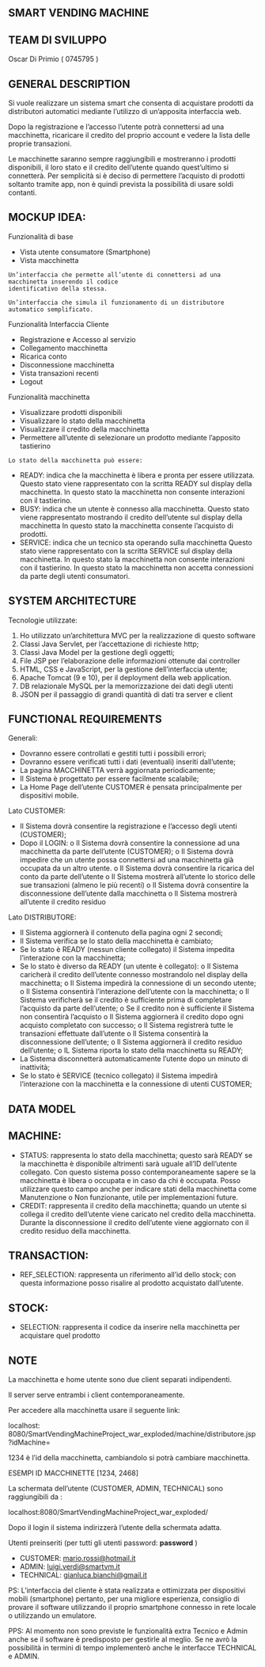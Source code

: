 ## SMART VENDING MACHINE

## TEAM DI SVILUPPO

Oscar Di Primio ( 0745795 )

## GENERAL DESCRIPTION

Si vuole realizzare un sistema smart che consenta di acquistare prodotti da distributori
automatici mediante l’utilizzo di un’apposita interfaccia web.

Dopo la registrazione e l’accesso l’utente potrà connettersi ad una macchinetta, ricaricare il
credito del proprio account e vedere la lista delle proprie transazioni.

Le macchinette saranno sempre raggiungibili e mostreranno i prodotti disponibili, il loro stato e
il credito dell’utente quando quest’ultimo si connetterà. Per semplicità si è deciso di permettere
l’acquisto di prodotti soltanto tramite app, non è quindi prevista la possibilità di usare soldi
contanti.

## MOCKUP IDEA:

Funzionalità di base

- Vista utente consumatore (Smartphone)
- Vista macchinetta

```
Un’interfaccia che permette all’utente di connettersi ad una macchinetta inserendo il codice
identificativo della stessa.
```
```
Un’interfaccia che simula il funzionamento di un distributore automatico semplificato.
```

Funzionalità Interfaccia Cliente

- Registrazione e Accesso al servizio
- Collegamento macchinetta
- Ricarica conto
- Disconnessione macchinetta
- Vista transazioni recenti
- Logout

Funzionalità macchinetta

- Visualizzare prodotti disponibili
- Visualizzare lo stato della macchinetta
- Visualizzare il credito della macchinetta
- Permettere all’utente di selezionare un prodotto mediante l’apposito tastierino

```
Lo stato della macchinetta può essere:
```
- READY: indica che la macchinetta è libera e pronta per essere utilizzata.
    Questo stato viene rappresentato con la scritta READY sul display della macchinetta.
    In questo stato la macchinetta non consente interazioni con il tastierino.
- BUSY: indica che un utente è connesso alla macchinetta.
    Questo stato viene rappresentato mostrando il credito dell’utente sul display della
    macchinetta
    In questo stato la macchinetta consente l’acquisto di prodotti.
- SERVICE: indica che un tecnico sta operando sulla macchinetta
    Questo stato viene rappresentato con la scritta SERVICE sul display della macchinetta.
    In questo stato la macchinetta non consente interazioni con il tastierino.
    In questo stato la macchinetta non accetta connessioni da parte degli utenti
    consumatori.

## SYSTEM ARCHITECTURE

Tecnologie utilizzate:

1. Ho utilizzato un’architettura MVC per la realizzazione di questo software
2. Classi Java Servlet, per l’accettazione di richieste http;
3. Classi Java Model per la gestione degli oggetti;
4. File JSP per l’elaborazione delle informazioni ottenute dai controller
5. HTML, CSS e JavaScript, per la gestione dell’interfaccia utente;
6. Apache Tomcat (9 e 10), per il deployment della web application.
7. DB relazionale MySQL per la memorizzazione dei dati degli utenti
8. JSON per il passaggio di grandi quantità di dati tra server e client


## FUNCTIONAL REQUIREMENTS

Generali:

- Dovranno essere controllati e gestiti tutti i possibili errori;
- Dovranno essere verificati tutti i dati (eventuali) inseriti dall’utente;
- La pagina MACCHINETTA verrà aggiornata periodicamente;
- Il Sistema è progettato per essere facilmente scalabile;
- La Home Page dell’utente CUSTOMER è pensata principalmente per dispositivi
    mobile.

Lato CUSTOMER:

- Il Sistema dovrà consentire la registrazione e l’accesso degli utenti (CUSTOMER);
- Dopo il LOGIN:
    o Il Sistema dovrà consentire la connessione ad una macchinetta da parte
       dell’utente (CUSTOMER);
    o Il Sistema dovrà impedire che un utente possa connettersi ad una macchinetta
       già occupata da un altro utente.
    o Il Sistema dovrà consentire la ricarica del conto da parte dell’utente
    o Il Sistema mostrerà all’utente lo storico delle sue transazioni (almeno le più
       recenti)
    o Il Sistema dovrà consentire la disconnessione dell’utente dalla macchinetta
    o Il Sistema mostrerà all’utente il credito residuo

Lato DISTRIBUTORE:

- Il Sistema aggiornerà il contenuto della pagina ogni 2 secondi;
- Il Sistema verifica se lo stato della macchinetta è cambiato;
- Se lo stato è READY (nessun cliente collegato) il Sistema impedita l’interazione con la
    macchinetta;
- Se lo stato è diverso da READY (un utente è collegato):
    o Il Sistema caricherà il credito dell’utente connesso mostrandolo nel display
       della macchinetta;
    o Il Sistema impedirà la connessione di un secondo utente;
    o Il Sistema consentirà l’interazione dell’utente con la macchinetta;
    o Il Sistema verificherà se il credito è sufficiente prima di completare l’acquisto
       da parte dell’utente;
    o Se il credito non è sufficiente il Sistema non consentirà l’acquisto
    o Il Sistema aggiornerà il credito dopo ogni acquisto completato con successo;
    o Il Sistema registrerà tutte le transazioni effettuate dall’utente
    o Il Sistema consentirà la disconnessione dell’utente;
    o Il Sistema aggiornerà il credito residuo dell’utente;
    o IL Sistema riporta lo stato della macchinetta su READY;
- La Sistema disconnetterà automaticamente l’utente dopo un minuto di inattività;
- Se lo stato è SERVICE (tecnico collegato) il Sistema impedirà l’interazione con la
    macchinetta e la connessione di utenti CUSTOMER;


## DATA MODEL

## MACHINE:

- STATUS: rappresenta lo stato della macchinetta; questo sarà READY se la
    macchinetta è disponibile altrimenti sarà uguale all’ID dell’utente collegato.
    Con questo sistema posso contemporaneamente sapere se la macchinetta è libera o
    occupata e in caso da chi è occupata.
    Posso utilizzare questo campo anche per indicare stati della macchinetta come
    Manutenzione o Non funzionante, utile per implementazioni future.
- CREDIT: rappresenta il credito della macchinetta; quando un utente si collega il credito
    dell’utente viene caricato nel credito della macchinetta.
    Durante la disconnessione il credito dell’utente viene aggiornato con il credito residuo
    della macchinetta.

## TRANSACTION:

- REF_SELECTION: rappresenta un riferimento all’id dello stock; con questa
    informazione posso risalire al prodotto acquistato dall’utente.

## STOCK:

- SELECTION: rappresenta il codice da inserire nella macchinetta per acquistare quel
    prodotto


## NOTE

La macchinetta e home utente sono due client separati indipendenti.

Il server serve entrambi i client contemporaneamente.

Per accedere alla macchinetta usare il seguente link:

localhost: 8080/SmartVendingMachineProject_war_exploded/machine/distributore.jsp?idMachine=

1234 è l’id della macchinetta, cambiandolo si potrà cambiare macchinetta.

ESEMPI ID MACCHINETTE [1234, 2468]

La schermata dell’utente (CUSTOMER, ADMIN, TECHNICAL) sono raggiungibili da :

localhost:8080/SmartVendingMachineProject_war_exploded/

Dopo il login il sistema indirizzerà l’utente della schermata adatta.

Utenti preinseriti (per tutti gli utenti password: **password** )

- CUSTOMER: mario.rossi@hotmail.it
- ADMIN: luigi.verdi@smartvm.it
- TECHNICAL: gianluca.bianchi@gmail.it

PS: L’interfaccia del cliente è stata realizzata e ottimizzata per dispositivi mobili (smartphone)
pertanto, per una migliore esperienza, consiglio di provare il software utilizzando il proprio
smartphone connesso in rete locale o utilizzando un emulatore.

PPS: Al momento non sono previste le funzionalità extra Tecnico e Admin anche se il software
è predisposto per gestirle al meglio. Se ne avrò la possibilità in termini di tempo implementerò
anche le interfacce TECHNICAL e ADMIN.



